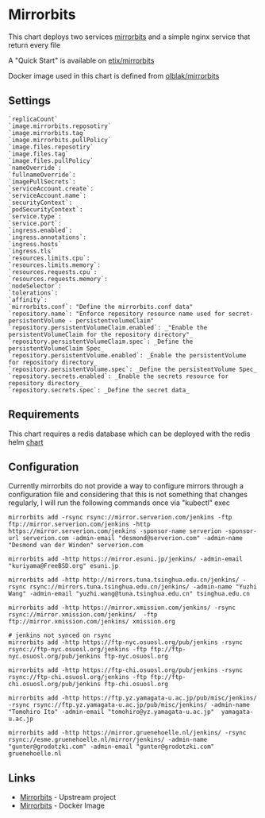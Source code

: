 # Mirrorbits

This chart deploys two services [mirrorbits](https://github.com/etix/mirrorbits) and a simple nginx service that return every file

A "Quick Start" is available on [etix/mirrorbits](repository)

Docker image used in this chart is defined from [olblak/mirrorbits](https://github.com/olblak/mirrorbits)


## Settings

```
`replicaCount`
`image.mirrorbits.reposotiry`
`image.mirrorbits.tag`
`image.mirrorbits.pullPolicy`
`image.files.reposotiry`
`image.files.tag`
`image.files.pullPolicy`
`nameOverride`:
`fullnameOverride`:
`imagePullSecrets`:
`serviceAccount.create`:
`serviceAccount.name`:
`securityContext`:
`podSecurityContext`:
`service.type`:
`service.port`:
`ingress.enabled`:
`ingress.annotations`:
`ingress.hosts`
`ingress.tls`
`resources.limits.cpu`:
`resources.limits.memory`:
`resources.requests.cpu`:
`resources.requests.memory`:
`nodeSelector`:
`tolerations`:
`affinity`:
`mirrorbits.conf`: "Define the mirrorbits.conf data"
`repository.name`: "Enforce repository resource name used for secret-persistentVolume - persistentvolumeClaim"
`repository.persistentVolumeClaim.enabled`: _"Enable the persistentVolumeClaim for the repository directory"_
`repository.persistentVolumeClaim.spec`: _Define the persistentVolumeClaim Spec_
`repository.persistentVolume.enabled`: _Enable the persistentVolume for repository directory_
`repository.persistentVolume.spec`: _Define the persistentVolume Spec_
`repository.secrets.enabled`: _Enable the secrets resource for repository directory_
`repository.secrets.spec`: _Define the secret data_
```

## Requirements
This chart requires a redis database which can be deployed with the redis helm [chart](https://github.com/helm/charts/tree/master/stable/redis)

## Configuration

Currently mirrorbits do not provide a way to configure mirrors through a configuration file and considering that this is not something that changes regularly, I will run the following commands once via "kubectl" exec

```
mirrorbits add -rsync rsync://mirror.serverion.com/jenkins -ftp ftp://mirror.serverion.com/jenkins -http https://mirror.serverion.com/jenkins -sponsor-name serverion -sponsor-url serverion.com -admin-email "desmond@serverion.com" -admin-name "Desmond van der Winden" serverion.com

mirrorbits add -http https://mirror.esuni.jp/jenkins/ -admin-email "kuriyama@FreeBSD.org" esuni.jp

mirrorbits add -http http://mirrors.tuna.tsinghua.edu.cn/jenkins/ -rsync rsync://mirrors.tuna.tsinghua.edu.cn/jenkins/ -admin-name "Yuzhi Wang" -admin-email "yuzhi.wang@tuna.tsinghua.edu.cn" tsinghua.edu.cn

mirrorbits add -http https://mirror.xmission.com/jenkins/ -rsync rsync://mirror.xmission.com/jenkins/  -ftp ftp://mirror.xmission.com/jenkins/ xmission.org

# jenkins not synced on rsync
mirrorbits add -http https://ftp-nyc.osuosl.org/pub/jenkins -rsync rsync://ftp-nyc.osuosl.org/jenkins -ftp ftp://ftp-nyc.osuosl.org/pub/jenkins ftp-nyc.osuosl.org

mirrorbits add -http https://ftp-chi.osuosl.org/pub/jenkins -rsync rsync://ftp-chi.osuosl.org/jenkins -ftp ftp://ftp-chi.osuosl.org/pub/jenkins ftp-chi.osuosl.org

mirrorbits add -http https://ftp.yz.yamagata-u.ac.jp/pub/misc/jenkins/ -rsync rsync://ftp.yz.yamagata-u.ac.jp/pub/misc/jenkins/ -admin-name "Tomohiro Ito" -admin-email "tomohiro@yz.yamagata-u.ac.jp"  yamagata-u.ac.jp

mirrorbits add -http https://mirror.gruenehoelle.nl/jenkins/ -rsync rsync://esme.gruenehoelle.nl/mirror/jenkins/ -admin-name "gunter@grodotzki.com" -admin-email "gunter@grodotzki.com" gruenehoelle.nl
```

## Links

* [Mirrorbits](https://github.com/etix/mirrorbits) - Upstream project
* [Mirrorbits](https://github.com/olblak/mirrorbits) - Docker Image
